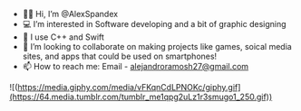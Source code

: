 - 👋🏽 Hi, I’m @AlexSpandex
- 💻 I’m interested in Software developing and a bit of graphic designing
- 🤖 I use C++ and Swift
- 👾 I’m looking to collaborate on making projects like games, soical media sites, and apps that could be used on smartphones!
- 📫 How to reach me: Email - alejandroramosh27@gmail.com



![(https://media.giphy.com/media/vFKqnCdLPNOKc/giphy.gif](https://64.media.tumblr.com/tumblr_me1qpg2uLz1r3smugo1_250.gif))

<!---
AlexSpandex/AlexSpandex is a ✨ special ✨ repository because its `README.md` (this file) appears on your GitHub profile.
You can click the Preview link to take a look at your changes.
--->
